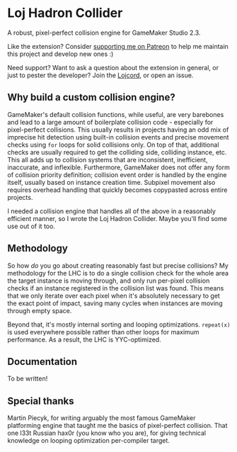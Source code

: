 # Loj Hadron Collider
A robust, pixel-perfect collision engine for GameMaker Studio 2.3.

Like the extension? Consider [supporting me on Patreon](https://www.patreon.com/lojemiru) to help me maintain this project and develop new ones :)

Need support? Want to ask a question about the extension in general, or just to pester the developer? Join the [Lojcord](https://discord.gg/HTedE6QMKY), or open an issue.

## Why build a custom collision engine?
GameMaker's default collision functions, while useful, are very barebones and lead to a large amount of boilerplate collision code - especially for pixel-perfect collisions. This usually results in projects having an odd mix of imprecise hit detection using built-in collision events and precise movement checks using `for` loops for solid collisions only. On top of that, additional checks are usually required to get the colliding side, colliding instance, etc. This all adds up to collision systems that are inconsistent, inefficient, inaccurate, and inflexible. Furthermore, GameMaker does not offer any form of collision priority definition; collision event order is handled by the engine itself, usually based on instance creation time. Subpixel movement also requires overhead handling that quickly becomes copypasted across entire projects.

I needed a collision engine that handles all of the above in a reasonably efficient manner, so I wrote the Loj Hadron Collider. Maybe you'll find some use out of it too.

## Methodology
So how *do* you go about creating reasonably fast but precise collisions? My methodology for the LHC is to do a single collision check for the whole area the target instance is moving through, and only run per-pixel collision checks if an instance registered in the collision list was found. This means that we only iterate over each pixel when it's absolutely necessary to get the exact point of impact, saving many cycles when instances are moving through empty space.

Beyond that, it's mostly internal sorting and looping optimizations. `repeat(x)` is used everywhere possible rather than other loops for maximum performance. As a result, the LHC is YYC-optimized.

## Documentation

To be written!

## Special thanks
Martin Piecyk, for writing arguably the most famous GameMaker platforming engine that taught me the basics of pixel-perfect collision.
That one l33t Russian hax0r (you know who you are), for giving technical knowledge on looping optimization per-compiler target.
